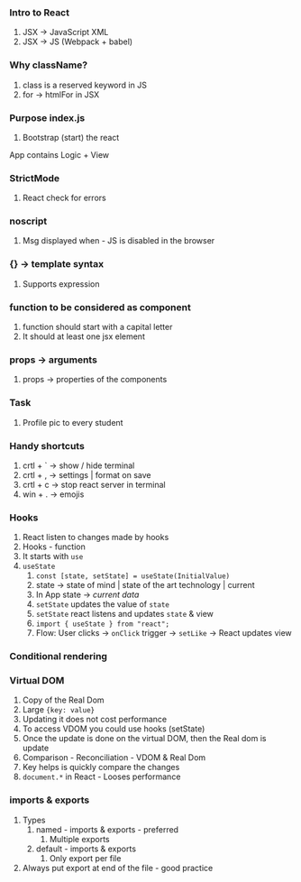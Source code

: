 ### Intro to React
 
1. JSX -> JavaScript XML
2. JSX -> JS (Webpack + babel)
 
### Why className?
 
1. class is a reserved keyword in JS
2. for -> htmlFor in JSX
 
### Purpose index.js
 
1. Bootstrap (start) the react
 
App contains Logic + View
 
### StrictMode
 
1. React check for errors
 
### noscript
 
1. Msg displayed when - JS is disabled in the browser
 
### {} -> template syntax
 
1. Supports expression
 
### function to be considered as component
 
1. function should start with a capital letter
2. It should at least one jsx element
 
### props -> arguments
 
1. props -> properties of the components
 
### Task
 
1. Profile pic to every student
 
### Handy shortcuts
 
1. crtl + ` -> show / hide terminal
2. crtl + , -> settings | format on save
3. crtl + c -> stop react server in terminal
4. win + . -> emojis
 
### Hooks
 
1. React listen to changes made by hooks
2. Hooks - function
3. It starts with `use`
4. `useState`
   1. `const [state, setState] = useState(InitialValue)`
   2. state -> state of mind | state of the art technology | current
   3. In App state -> _current data_
   4. `setState` updates the value of `state`
   5. `setState` react listens and updates `state` & view
   6. `import { useState } from "react";`
   7. Flow: User clicks -> `onClick` trigger -> `setLike` -> React updates view
 
### Conditional rendering

### Virtual DOM
 
1. Copy of the Real Dom
2. Large `{key: value}`
3. Updating it does not cost performance
4. To access VDOM you could use hooks (setState)
5. Once the update is done on the virtual DOM, then the Real dom is update
6. Comparison - Reconciliation - VDOM & Real Dom
7. Key helps is quickly compare the changes
8. `document.*` in React - Looses performance

### imports & exports
 
1. Types
   1. named - imports & exports - preferred
      1. Multiple exports
   2. default - imports & exports
      1. Only export per file
2. Always put export at end of the file - good practice